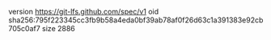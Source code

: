 version https://git-lfs.github.com/spec/v1
oid sha256:795f223345cc3fb9b58a4eda0bf39ab78af0f26d63c1a391383e92cb705c0af7
size 2886
